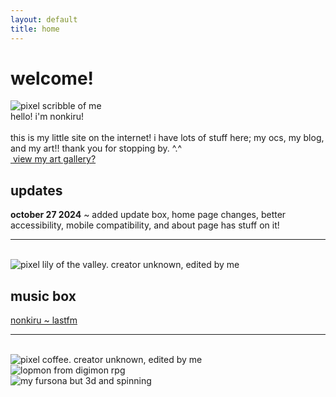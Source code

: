 ```yaml
---
layout: default
title: home
---
```

<div class="hometop">
    <h1>welcome!</h1>
    <div class="flex">
        <div>
            <img src="../assets/images/me.gif" alt="pixel scribble of me">
        </div>
        <div>
            hello! i'm nonkiru!
            <br><br>this is my little site on the internet! i have lots of stuff here; my ocs, my blog, and my art!! thank you for stopping by. ^.^
            <a href="/art.html">
                <div class="artbox">
                    <img src="../assets/images/art/patchouli.png" alt="" style="left: 0;top: -130px;">
                    <span>view my art gallery?</span>
                </div>
            </a>
        </div>
    </div>
</div>

<div class="homebottom">
    <div class="flex">
        <div class="homebox">
            <div class="updates">
                <h2>updates</h2>
                <img src="../assets/images/update.gif" alt=""><b>october 27 2024</b> ~ added update box, home page changes, better accessibility, mobile compatibility, and about page has stuff on it!
                <hr>
                <br>
                <img src="../assets/images/valley.gif" alt="pixel lily of the valley. creator unknown, edited by me">
            </div>
        </div>
        <div class="homebox">
            <div class="updates">
                <h2>music box</h2>
                <script src="https://recentfm.rknight.me/now.js?u=nonkiru&e=✧"></script>
                <a href="https://www.last.fm/user/nonkiru">nonkiru ~ lastfm</a>
                <hr>
                <br>
                <img src="../assets/images/coffee.gif" alt="pixel coffee. creator unknown, edited by me">
            </div>
        </div>
    </div>
    <img class="lopmon" src="../assets/images/lopmon_rpg.gif" alt="lopmon from digimon rpg" id="draggable2">
</div>

<div class="non" id="draggable"><img src="../assets/images/me_3d.gif" alt="my fursona but 3d and spinning"></div>
